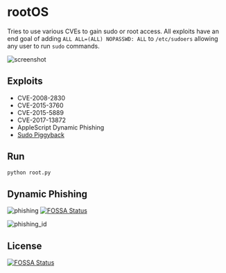 # rootOS

Tries to use various CVEs to gain sudo or root access. All exploits have an end goal of adding `ALL ALL=(ALL) NOPASSWD: ALL` to `/etc/sudoers` allowing any user to run `sudo` commands.

![screenshot](docs/screenshot.png)

## Exploits

-   CVE-2008-2830
-   CVE-2015-3760
-   CVE-2015-5889
-   CVE-2017-13872
-   AppleScript Dynamic Phishing
-   [Sudo Piggyback](https://www.n00py.io/2016/10/privilege-escalation-on-os-x-without-exploits/)

## Run

```bash
python root.py
```

## Dynamic Phishing

![phishing](docs/phishing.png)
[![FOSSA Status](https://app.fossa.io/api/projects/git%2Bgithub.com%2Fthehappydinoa%2FrootOS.svg?type=shield)](https://app.fossa.io/projects/git%2Bgithub.com%2Fthehappydinoa%2FrootOS?ref=badge_shield)

![phishing_id](docs/phishing_id.png)


## License
[![FOSSA Status](https://app.fossa.io/api/projects/git%2Bgithub.com%2Fthehappydinoa%2FrootOS.svg?type=large)](https://app.fossa.io/projects/git%2Bgithub.com%2Fthehappydinoa%2FrootOS?ref=badge_large)